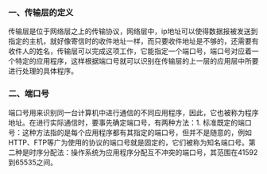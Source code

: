 ### 一、传输层的定义

​	传输层是位于网络层之上的传输协议，网络层中，ip地址可以使得数据报被发送到指定的主机，就好像寄信时的收件地址一样，而只要收件地址是不够的，还需要有收件人的姓名，传输层可以完成这项工作，它能指定一个端口号，端口号对应着一个特定的应用程序，这样根据端口号就可以识别在传输层的上一层的应用层中所要进行处理的具体程序。

### 二、端口号

​	端口号用来识别同一台计算机中进行通信的不同应用程序，因此，它也被称为程序地址。在进行实际通信时，要事先确定端口号，有两种方法：1. 标准既定的端口号：这种方法指的是每个应用程序都有其指定的端口号，但并不是随意的，例如HTTP、FTP等广为使用的协议的端口号就是固定的，它们被称为知名端口号。第二种是时序分配法：操作系统为应用程序分配互不冲突的端口号，其范围在41592到65535之间。